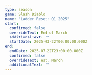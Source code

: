 ```yaml
---
type: season
game: Slash Diablo
name: "Ladder Reset: Q1 2025"
start:
  confirmed: false
  overrideText: End of March
  additionalText: ""
  startDate: 2025-03-22T00:00:00.000Z
end:
  endDate: 2025-07-22T23:00:00.000Z
  confirmed: false
  overrideText: est. March
  additionalText: ""
---
```

